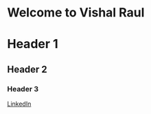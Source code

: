 # Welcome to Vishal Raul


# Header 1
## Header 2
### Header 3


[LinkedIn](https://www.linkedin.com/in/vishal-raul)
